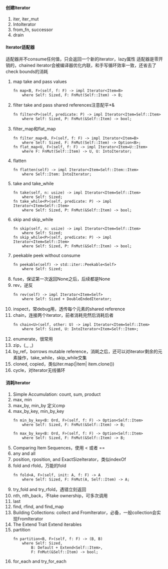#### 创建Iterator
1. iter, iter_mut
2. IntoIterator
3. from_fn, successor
4. drain

#### Iterator适配器
适配器并不consume任何值，只会返回一个新的iterator，lazy属性
适配器是零开销的，chained iterator会被编译器优化内联，和手写循环效率一致，还省去了check bounds的消耗
1. map take and pass values
    ```
    fn map<B, F>(self, f: F) -> impl Iterator<Item=B>
        where Self: Sized, F: FnMut(Self::Item) -> B;
    ```
2. filter take and pass shared references注意配平*&
    ```
    fn filter<P>(self, predicate: P) -> impl Iterator<Item=Self::Item>
        where Self: Sized, P: FnMut(&Self::Item) -> bool;
    ```
3. filter_map和flat_map
    ```
    fn filter_map<B, F>(self, f: F) -> impl Iterator<Item=B>
        where Self: Sized, F: FnMut(Self::Item) -> Option<B>;
    fn flat_map<U, F>(self, f: F) -> impl Iterator<Item=U::Item>
        where F: FnMut(Self::Item) -> U, U: IntoIterator;
    ```
4. flatten
    ```
    fn flatten(self) -> impl Iterator<Item=Self::Item::Item>
        where Self::Item: IntoIterator;
    ```
5. take and take_while
    ```
    fn take(self, n: usize) -> impl Iterator<Item=Self::Item>
        where Self: Sized;
    fn take_while<P>(self, predicate: P) -> impl Iterator<Item=Self::Item>
        where Self: Sized, P: FnMut(&Self::Item) -> bool;
    ```
6. skip and skip_while
    ```
    fn skip(self, n: usize) -> impl Iterator<Item=Self::Item>
        where Self: Sized;
    fn skip_while<P>(self, predicate: P) -> impl Iterator<Item=Self::Item>
        where Self: Sized, P: FnMut(&Self::Item) -> bool;
    ```
7. peekable peek without consume
    ```
    fn peekable(self) -> std::iter::Peekable<Self>
        where Self: Sized;
    ```
8. fuse，保证第一次返回None之后，后续都是None
9. rev，逆反
    ```
    fn rev(self) -> impl Iterator<Item=Self>
        where Self: Sized + DoubleEndedIterator;
    ```
10. inspect，常debug用，透传每个元素的shared reference
11. chain，连接两个iterator，前者消耗完然后消耗后者
    ```
    fn chain<U>(self, other: U) -> impl Iterator<Item=Self::Item>
        where Self: Sized, U: IntoIterator<Item=Self::Item>;
    ```
12. enumerate，很常用
13. zip，(_, _)
14. by_ref，borrows mutable reference，消耗之后，还可以对iterator剩余的元素操作，take_while，skip_while交集
15. cloned, copied，类似iter.map(|item| item.clone())
16. cycle，对iterator无线循环

#### 消耗Iterator
1. Simple Accumulation: count, sum, product
2. max, min
3. max_by, min_by    定义cmp
4. max_by_key, min_by_key
    ```
    fn min_by_key<B: Ord, F>(self, f: F) -> Option<Self::Item>
        where Self: Sized, F: FnMut(&Self::Item) -> B;

    fn max_by_key<B: Ord, F>(self, f: F) -> Option<Self::Item>
        where Self: Sized, F: FnMut(&Self::Item) -> B;
    ```   
5. Comparing Item Sequences，使用 < 或者 ==
6. any and all
7. position, rposition, and ExactSizeIterator，类似indexOf
8. fold and rfold，万能的fold
    ```
    fn fold<A, F>(self, init: A, f: F) -> A
        where Self: Sized, F: FnMut(A, Self::Item) -> A;
    ```
9. try_fold and try_rfold，遇错立刻返回
10. nth, nth_back，不take ownership，可多次调用
11. last
12. find, rfind, and find_map
13. Building Collections: collect and FromIterator，必备，一般collection会实现FromIterator
14. The Extend Trait   Extend iterables
15. partition
    ```
    fn partition<B, F>(self, f: F) -> (B, B)
        where Self: Sized,
            B: Default + Extend<Self::Item>,
            F: FnMut(&Self::Item) -> bool;
    ```
16. for_each and try_for_each
